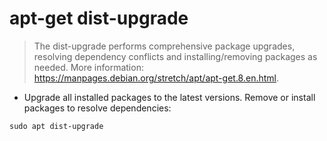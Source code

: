 # apt-get dist-upgrade

> The dist-upgrade performs comprehensive package upgrades, resolving dependency conflicts and installing/removing packages as needed.
> More information: <https://manpages.debian.org/stretch/apt/apt-get.8.en.html>.

- Upgrade all installed packages to the latest versions. Remove or install packages to resolve dependencies:

`sudo apt dist-upgrade`
